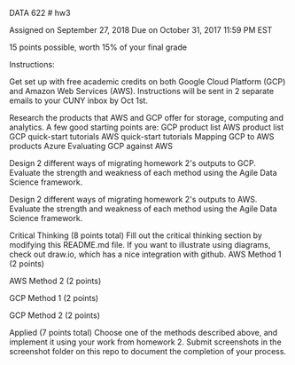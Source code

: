 DATA 622 # hw3

Assigned on September 27, 2018
Due on October 31, 2017 11:59 PM EST

15 points possible, worth 15% of your final grade

Instructions:

Get set up with free academic credits on both Google Cloud Platform (GCP) and Amazon Web Services (AWS). Instructions will be sent in 2 separate emails to your CUNY inbox by Oct 1st.

Research the products that AWS and GCP offer for storage, computing and analytics. A few good starting points are:
  GCP product list
  AWS product list
  GCP quick-start tutorials
  AWS quick-start tutorials
  Mapping GCP to AWS products Azure
  Evaluating GCP against AWS

Design 2 different ways of migrating homework 2's outputs to GCP. Evaluate the strength and weakness of each method using the Agile Data Science framework.

Design 2 different ways of migrating homework 2's outputs to AWS. Evaluate the strength and weakness of each method using the Agile Data Science framework.

Critical Thinking (8 points total)
Fill out the critical thinking section by modifying this README.md file.
If you want to illustrate using diagrams, check out draw.io, which has a nice integration with github.
AWS Method 1 (2 points)

AWS Method 2 (2 points)

GCP Method 1 (2 points)

GCP Method 2 (2 points)

Applied (7 points total)
Choose one of the methods described above, and implement it using your work from homework 2. Submit screenshots in the screenshot folder on this repo to document the completion of your process.
